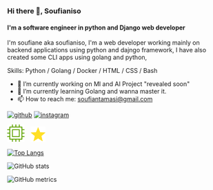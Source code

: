 ### Hi there 👋, Soufianiso
#### I'm a software engineer in python and Django web developer
I'm soufiane aka soufianiso, I'm a web developer working mainly on backend applications using python and dajngo framework, I have also created some CLI apps using golang and python, 

Skills: Python / Golang / Docker / HTML / CSS / Bash

- 🔭 I’m currently working on Ml and AI Project "revealed soon" 
- 🌱 I’m currently learning Golang and wanna master it. 
- 📫 How to reach me: soufiantamasi@gmail.com 


[<img src='https://cdn.jsdelivr.net/npm/simple-icons@3.0.1/icons/github.svg' alt='github' height='40'>](https://github.com/soufianiso)  [<img src='https://cdn.jsdelivr.net/npm/simple-icons@3.0.1/icons/instagram.svg' alt='instagram' height='40'>](https://www.instagram.com/soufianeait_/)  

<a href='https://docs.github.com/en/developers'><img src='https://raw.githubusercontent.com/acervenky/animated-github-badges/master/assets/devbadge.gif' width='40' height='40'></a> <a href='https://stars.github.com/'><img src='https://raw.githubusercontent.com/acervenky/animated-github-badges/master/assets/starbadge.gif' width='35' height='35'></a> 

[![Top Langs](https://github-readme-stats.vercel.app/api/top-langs/?username=soufianiso)](https://github.com/anuraghazra/github-readme-stats)

![GitHub stats](https://github-readme-stats.vercel.app/api?username=soufianiso&show_icons=true)  

![GitHub metrics](https://metrics.lecoq.io/soufianiso)  

